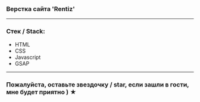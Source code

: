 
### Верстка сайта 'Rentiz' 

---

### Стек / Stack: 

* HTML
* CSS
* Javascript 
* GSAP

---

### Пожалуйста, оставьте звездочку / star, если зашли в гости, мне будет приятно ) ★
